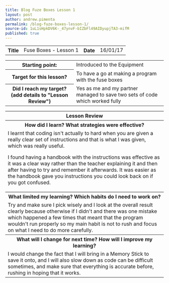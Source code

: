 ```yaml
---
title: Blog Fuze Boxes Lesson 1
layout: post
author: andrew.pimenta
permalink: /blog-fuze-boxes-lesson-1/
source-id: 1uL1sHpkDV6K-_47ynvF-bIZbFl49AIDyupjTA3-mifM
published: true
---
```

<table>
  <tr>
    <th>Title</th>
    <td>Fuse Boxes - Lesson 1</td>
    <th>Date</th>
    <td>16/01/17</td>
  </tr>
</table>


<table>
  <tr>
    <th>Starting point:</th>
    <td>Introduced to the Equipment</td>
  </tr>
  <tr>
    <th>Target for this lesson?</th>
    <td>To have a go at making a program with the fuse boxes</td>
  </tr>
  <tr>
    <th>Did I reach my target? 
(add details to "Lesson Review")</th>
    <td> Yes as me and my partner managed to save two sets of code which worked fully</td>
  </tr>
</table>


<table>
  <tr>
    <th>Lesson Review</th>
  </tr>
  <tr>
    <th>How did I learn? What strategies were effective? </th>
  </tr>
  <tr>
    <td>I learnt that coding isn't actually to hard when you are given a really clear set of instructions and that is what I was given, which was really useful.

I found having a handbook with the instructions was effective as it was a clear way rather than the teacher explaining it and then after having to try and remember it afterwards. It was easier as the handbook gave you instructions you could look back on if you got confused.</td>
  </tr>
  <tr>
    <th>What limited my learning? Which habits do I need to work on? </th>
  </tr>
  <tr>
    <td>Try and make sure I pick wisely and I look at the overall result clearly because otherwise if I didn't and there was one mistake which happened a few times that meant that the program wouldn't run properly so my main habit is not to rush and focus on what I need to do more carefully.</td>
  </tr>
  <tr>
    <th>What will I change for next time? How will I improve my learning?</th>
  </tr>
  <tr>
    <td>I would change the fact that I will bring in a Memory Stick to save it onto, and I will also slow down as code can be difficult sometimes, and make sure that everything is accurate before, rushing in hoping that it works.</td>
  </tr>
</table>


